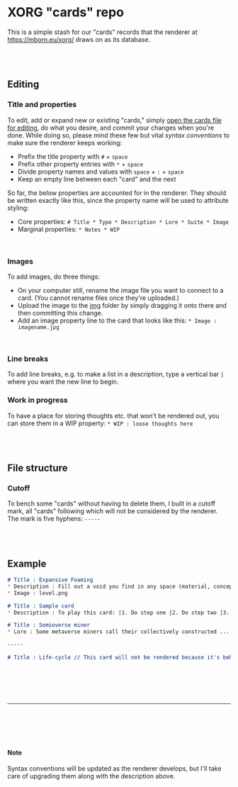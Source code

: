 # XORG "cards" repo

This is a simple stash for our "cards" records that the renderer at https://mborn.eu/xorg/ draws on as its database.
<br/>
<br/>
<br/>
<br/>

## Editing
### Title and properties
To edit, add or expand new or existing "cards," simply [open the cards file for editing](https://github.com/XORGanon/cards/edit/main/cards), do what you desire, and commit your changes when you're done. While doing so, please mind these few but vital _syntax conventions_ to make sure the renderer keeps working:

* Prefix the title property with `#` + `space`
* Prefix other property entries with `*` + `space`
* Divide property names and values with `space` + `:` + `space`
* Keep an empty line between each "card" and the next

So far, the below properties are accounted for in the renderer. They should be written exactly like this, since the property name will be used to attribute styling:
* Core properties: `# Title`&ensp;`* Type`&ensp;`* Description`&ensp;`* Lore`&ensp;`* Suite`&ensp;`* Image`
* Marginal properties: `* Notes`&ensp;`* WIP`
<br/>

### Images
To add images, do three things:

* On your computer still, rename the image file you want to connect to a card. (You cannot rename files once they're uploaded.)
* Upload the image to the [img](https://github.com/XORGanon/cards/tree/main/img) folder by simply dragging it onto there and then committing this change.
* Add an image property line to the card that looks like this: `* Image : imagename.jpg`
<br/>

### Line breaks
To add line breaks, e.g. to make a list in a description, type a vertical bar `|` where you want the new line to begin.
<br/>

### Work in progress
To have a place for storing thoughts etc. that won't be rendered out, you can store them in a WIP property: `* WIP : loose thoughts here`
<br/>
<br/>
<br/>
<br/>

## File structure

### Cutoff
To bench some "cards" without having to delete them, I built in a cutoff mark, all "cards" following which will not be considered by the renderer. The mark is five hyphens: `-----`
<br/>
<br/>
<br/>
<br/>

## Example
```md
# Title : Expansive Foaming
* Description : Fill out a void you find in any space (material, conceptual, ...
* Image : level.png

# Title : Sample card
* Description : To play this card: |1. Do step one |2. Do step two |3. Do step three

# Title : Semioverse miner
* Lore : Some metaverse miners call their collectively constructed ...

-----

# Title : Life-cycle // This card will not be rendered because it's behind the cutoff mark
```
<br/>
<br/>
<br/>
<br/>

---
<br/>
<br/>
<br/>
<br/>

#### Note
Syntax conventions will be updated as the renderer develops, but I'll take care of upgrading them along with the description above.


